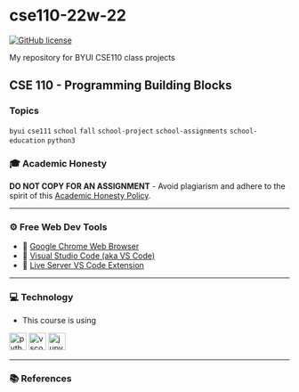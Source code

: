 # cse110-22w-22

[![GitHub license](https://img.shields.io/github/license/vwolfley/cse110-22w-22?style=flat-square)](https://github.com/vwolfley/cse110-22w-22/blob/main/LICENSE)

My repository for BYUI CSE110 class projects

## CSE 110 - Programming Building Blocks


### Topics
`byui` `cse111` `school` `fall` `school-project` `school-assignments` `school-education` `python3`

### 🎓 Academic Honesty

**DO NOT COPY FOR AN ASSIGNMENT** - Avoid plagiarism and adhere to the spirit of this [Academic Honesty Policy](https://www.freecodecamp.org/news/academic-honesty-policy/).

---

### ⚙ Free Web Dev Tools

- 🔗 [Google Chrome Web Browser](https://google.com/chrome/)
- 🔗 [Visual Studio Code (aka VS Code)](https://code.visualstudio.com/)
- 🔗 [Live Server VS Code Extension](https://marketplace.visualstudio.com/items?itemName=ritwickdey.LiveServer)

---

### 💻 Technology
- This course is using 

<a href="https://www.python.org/" title="vscode"><img src="https://github.com/get-icon/geticon/raw/master/icons/python.svg" alt="python" width="31px" height="31px"></a>
<a href="https://code.visualstudio.com/" title="vscode"><img src="https://github.com/get-icon/geticon/raw/master/icons/visual-studio-code.svg" alt="vscode" width="31px" height="31px"></a>
<a href="https://jupyter.org/" title="vscode"><img src="https://github.com/get-icon/geticon/raw/master/icons/jupyter.svg" alt="jupyter" width="31px" height="31px"></a>

---

### 📚 References


